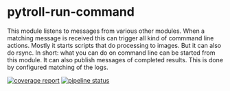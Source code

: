 # pytroll-run-command

This module listens to messages from various other modules. When a matching message is received this can trigger all kind of commmand line actions.
Mostly it starts scripts that do processing to images. But it can also do rsync. In short: what you can do on command line can be started from this module.
It can also publish messages of completed results. This is done by configured matching of the logs.

[![coverage report](https://gitlab.met.no/obs-fm-pytroll/pytroll-run-command/badges/run-all/coverage.svg)](https://gitlab.met.no/obs-fm-pytroll/pytroll-run-command/-/commits/run-all) [![pipeline status](https://gitlab.met.no/obs-fm-pytroll/pytroll-run-command/badges/run-all/pipeline.svg)](https://gitlab.met.no/obs-fm-pytroll/pytroll-run-command/-/commits/run-all)
